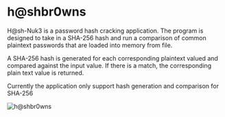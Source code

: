 # h@shbr0wns
H@sh-Nuk3 is a password hash cracking application. The program is designed to take in a SHA-256 hash and run a comparison of common plaintext passwords that are loaded into memory from file. 

A SHA-256 hash is generated for each corresponding plaintext valued and compared against the input value. If there is a match, the corresponding plain text value is returned. 

Currently the application only support hash generation and comparison for SHA-256

![h@shbr0wns](https://user-images.githubusercontent.com/33710624/128269293-776503c8-f579-44c7-820a-097d4cbe7469.png)
